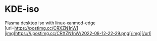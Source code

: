 # KDE-iso
Plasma desktop iso with linux-xanmod-edge
[url=https://postimg.cc/CRXZN1nW][img]https://i.postimg.cc/CRXZN1nW/2022-08-12-22-29.png[/img][/url]
